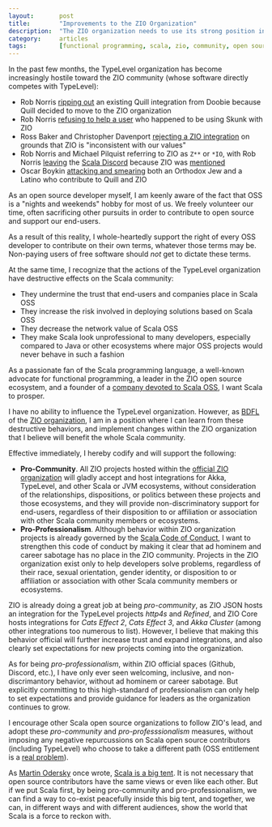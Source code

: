 ```yaml
---
layout:       post
title:        "Improvements to the ZIO Organization"
description:  "The ZIO organization needs to use its strong position in the Scala community to bind together all Scala developers for a common good"
category:     articles
tags:         [functional programming, scala, zio, community, open source, leadership]
---
```


In the past few months, the TypeLevel organization has become increasingly hostile toward the ZIO community (whose software directly competes with TypeLevel):

 - Rob Norris [ripping out](https://github.com/tpolecat/doobie/pull/1587) an existing Quill integration from Doobie because Quill decided to move to the ZIO organization
 - Rob Norris [refusing to help a user](https://github.com/tpolecat/skunk/issues/438) who happened to be using Skunk with ZIO
 - Ross Baker and Christopher Davenport [rejecting a ZIO integration](https://github.com/http4s/http4s/issues/4718) on grounds that ZIO is "inconsistent with our values"
 - Rob Norris and Michael Pilquist referring to ZIO as `Z**` or `*IO`, with Rob Norris [leaving](https://twitter.com/tpolecat/status/1424368733976416257) the [Scala Discord](https://discord.gg/scala) because ZIO was [mentioned](https://twitter.com/nafg613/status/1424542295244873730)
 - Oscar Boykin [attacking and smearing](https://twitter.com/flaviusbraz/status/1456615716619055106) both an Orthodox Jew and a Latino who contribute to Quill and ZIO

As an open source developer myself, I am keenly aware of the fact that OSS is a "nights and weekends" hobby for most of us. We freely volunteer our time, often sacrificing other pursuits in order to contribute to open source and support our end-users.

As a result of this reality, I whole-heartedly support the right of every OSS developer to contribute on their own terms, whatever those terms may be. Non-paying users of free software should _not_ get to dictate these terms.

At the same time, I recognize that the actions of the TypeLevel organization have destructive effects on the Scala community:

 - They undermine the trust that end-users and companies place in Scala OSS
 - They increase the risk involved in deploying solutions based on Scala OSS
 - They decrease the network value of Scala OSS
 - They make Scala look unprofessional to many developers, especially compared to Java or other ecosystems where major OSS projects would never behave in such a fashion

As a passionate fan of the Scala programming language, a well-known advocate for functional programming, a leader in the ZIO open source ecosystem, and a founder of a [company devoted to Scala OSS](https://ziverge.com), I want Scala to prosper.

I have no ability to influence the TypeLevel organization. However, as [BDFL](https://en.wikipedia.org/wiki/Benevolent_dictator_for_life) of the [ZIO organization](https://github.com/zio), I am in a position where I can learn from these destructive behaviors, and implement changes within the ZIO organization that I believe will benefit the whole Scala community.

Effective immediately, I hereby codify and will support the following:

 - **Pro-Community**. All ZIO projects hosted within the [official ZIO organization](https://github.com/zio) will gladly accept and host integrations for Akka, TypeLevel, and other Scala or JVM ecosystems, without consideration of the relationships, dispositions, or politics between these projects and those ecosystems, and they will provide non-discriminatory support for end-users, regardless of their disposition to or affiliation or association with other Scala community members or ecosystems.
 - **Pro-Professionalism**. Although behavior within ZIO organization projects is already governed by the [Scala Code of Conduct](https://scala-lang.org/conduct/), I want to strengthen this code of conduct by making it clear that ad hominem and career sabotage has no place in the ZIO community. Projects in the ZIO organization exist only to help developers solve problems, regardless of their race, sexual orientation, gender identity, or disposition to or affiliation or association with other Scala community members or ecosystems.

ZIO is already doing a great job at being _pro-community_, as ZIO JSON hosts an integration for the TypeLevel projects _http4s_ and _Refined_, and ZIO Core hosts integrations for _Cats Effect 2_, _Cats Effect 3_, and _Akka Cluster_ (among other integrations too numerous to list). However, I believe that making this behavior official will further increase trust and expand integrations, and also clearly set expectations for new projects coming into the organization.

As for being _pro-professionalism_, within ZIO official spaces (Github, Discord, etc.), I have only ever seen welcoming, inclusive, and non-discrimantory behavior, without ad hominem or career sabotage. But explicitly committing to this high-standard of professionalism can only help to set expectations and provide guidance for leaders as the organization continues to grow.

I encourage other Scala open source organizations to follow ZIO's lead, and adopt these _pro-community_ and _pro-professsionalism_ measures, without imposing any negative repurcussions on Scala open source contributors (including TypeLevel) who choose to take a different path (OSS entitlement is a [real problem](https://medium.com/@fommil/the-open-source-entitlement-complex-bcb718e2326d)).

As [Martin Odersky](https://en.wikipedia.org/wiki/Martin_Odersky) once wrote, [Scala is a big tent](https://www.scala-lang.org/blog/2019/05/02/community.html). It is not necessary that open source contributors have the same views or even like each other. But if we put Scala first, by being pro-community and pro-professionalism, we can find a way to co-exist peacefully inside this big tent, and together, we can, in different ways and with different audiences, show the world that Scala is a force to reckon with.